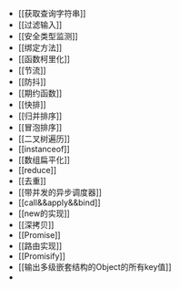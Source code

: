 - [[获取查询字符串]]
- [[过滤输入]]
- [[安全类型监测]]
- [[绑定方法]]
- [[函数柯里化]]
- [[节流]]
- [[防抖]]
- [[期约函数]]
- [[快排]]
- [[归并排序]]
- [[冒泡排序]]
- [[二叉树遍历]]
- [[instanceof]]
- [[数组扁平化]]
- [[reduce]]
- [[去重]]
- [[带并发的异步调度器]]
- [[call&&apply&&bind]]
- [[new的实现]]
- [[深拷贝]]
- [[Promise]]
- [[路由实现]]
- [[Promisify]]
- [[输出多级嵌套结构的Object的所有key值]]
-